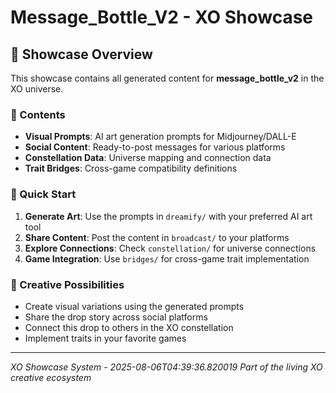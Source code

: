 # Message_Bottle_V2 - XO Showcase

## 🎨 Showcase Overview

This showcase contains all generated content for **message_bottle_v2** in the XO universe.

### 📁 Contents

- **Visual Prompts**: AI art generation prompts for Midjourney/DALL-E
- **Social Content**: Ready-to-post messages for various platforms
- **Constellation Data**: Universe mapping and connection data
- **Trait Bridges**: Cross-game compatibility definitions

### 🚀 Quick Start

1. **Generate Art**: Use the prompts in `dreamify/` with your preferred AI art tool
2. **Share Content**: Post the content in `broadcast/` to your platforms
3. **Explore Connections**: Check `constellation/` for universe connections
4. **Game Integration**: Use `bridges/` for cross-game trait implementation

### 🌌 Creative Possibilities

- Create visual variations using the generated prompts
- Share the drop story across social platforms
- Connect this drop to others in the XO constellation
- Implement traits in your favorite games

---

*XO Showcase System - 2025-08-06T04:39:36.820019*
*Part of the living XO creative ecosystem*